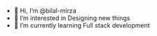 - 👋 Hi, I’m @bilal-mirza
- 👀 I’m interested in Designing new things 
- 🌱 I’m currently learning Full stack development

<!---
bilal-mirza/bilal-mirza is a ✨ special ✨ repository because its `README.md` (this file) appears on your GitHub profile.
You can click the Preview link to take a look at your changes.
--->
